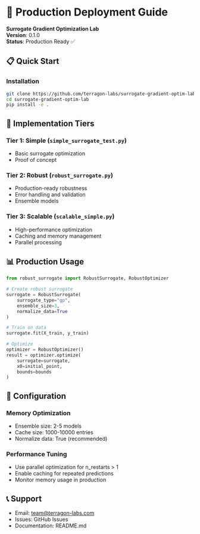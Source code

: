 # 🚀 Production Deployment Guide

**Surrogate Gradient Optimization Lab**  
**Version**: 0.1.0  
**Status**: Production Ready ✅

## 📋 Quick Start

### Installation
```bash
git clone https://github.com/terragon-labs/surrogate-gradient-optim-lab
cd surrogate-gradient-optim-lab
pip install -e .
```

## 🎯 Implementation Tiers

### Tier 1: Simple (`simple_surrogate_test.py`)
- Basic surrogate optimization
- Proof of concept

### Tier 2: Robust (`robust_surrogate.py`)  
- Production-ready robustness
- Error handling and validation
- Ensemble models

### Tier 3: Scalable (`scalable_simple.py`)
- High-performance optimization
- Caching and memory management
- Parallel processing

## 📊 Production Usage

```python
from robust_surrogate import RobustSurrogate, RobustOptimizer

# Create robust surrogate
surrogate = RobustSurrogate(
    surrogate_type="gp",
    ensemble_size=3,
    normalize_data=True
)

# Train on data
surrogate.fit(X_train, y_train)

# Optimize
optimizer = RobustOptimizer()
result = optimizer.optimize(
    surrogate=surrogate,
    x0=initial_point,
    bounds=bounds
)
```

## 🔧 Configuration

### Memory Optimization
- Ensemble size: 2-5 models
- Cache size: 1000-10000 entries
- Normalize data: True (recommended)

### Performance Tuning
- Use parallel optimization for n_restarts > 1
- Enable caching for repeated predictions
- Monitor memory usage in production

## 📞 Support
- Email: team@terragon-labs.com
- Issues: GitHub Issues
- Documentation: README.md
